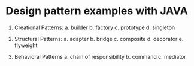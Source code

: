 # Design pattern examples with JAVA

1. Creational Patterns:
	a. builder
	b. factory
	c. prototype
	d. singleton

2. Structural Patterns:
	a. adapter
	b. bridge
	c. composite
	d. decorator
	e. flyweight

3. Behavioral Patterns
	a. chain of responsibility
	b. command
	c. mediator